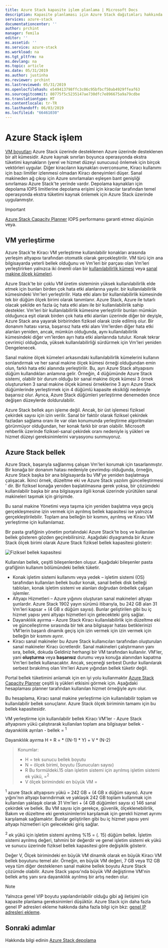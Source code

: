 ```yaml
---
title: Azure Stack kapasite işlem planlama | Microsoft Docs
description: Kapasite planlaması için Azure Stack dağıtımları hakkında bilgi edinin.
services: azure-stack
documentationcenter: ''
author: prchint
manager: femila
editor: ''
ms.assetid: ''
ms.service: azure-stack
ms.workload: na
ms.tgt_pltfrm: na
ms.devlang: na
ms.topic: article
ms.date: 05/31/2019
ms.author: justinha
ms.reviewer: prchint
ms.lastreviewed: 05/31/2019
ms.openlocfilehash: e549413798ffc3c06c95bfbcf50ab4929ffeaf63
ms.sourcegitcommit: 80775f5c5235147ae730dfc7e896675a9a79cdbe
ms.translationtype: MT
ms.contentlocale: tr-TR
ms.lasthandoff: 06/03/2019
ms.locfileid: "66461030"
---
```

# <a name="azure-stack-compute"></a>Azure Stack işlem

[VM boyutları](https://docs.microsoft.com/azure-stack/user/azure-stack-vm-sizes) Azure Stack üzerinde desteklenen Azure üzerinde desteklenen bir alt kümesidir. Azure kaynak sınırları boyunca operasyonda ekstra tüketimi kaynakların (yerel ve hizmet düzeyi sunucusu) önlemek için birçok vektörleri uygular. Diğer kiracıların kaynakları overconsume, Kiracı kullanımı için bazı limitler izlenmesi olmadan Kiracı deneyimleri düşer. Sanal makineden ağ çıkışı için Azure sınırlamaları eşleşen bant genişliği sınırlaması Azure Stack'te yerinde vardır. Depolama kaynakları için depolama IOPS limitlerine depolama erişimi için kiracılar tarafından temel operasyonda ekstra tüketimi kaynak önlemek için Azure Stack üzerinde uygulanmıştır.

>[!IMPORTANT]
>[Azure Stack Capacity Planner](https://aka.ms/azstackcapacityplanner) IOPS performansı garanti etmez düşünün veya.

## <a name="vm-placement"></a>VM yerleştirme

Azure Stack'te Kiracı VM yerleştirme kullanılabilir konakları arasında yerleşim altyapısı tarafından otomatik olarak gerçekleştirilir. VM türü için ana bilgisayarda yeterli bellek olduğunu ve Vm'leri bir parçası olan Vm'leri yerleştirirken yalnızca iki önemli olan bir [kullanılabilirlik kümesi](https://docs.microsoft.com/azure/virtual-machines/windows/manage-availability) veya [sanal makine ölçek kümeleri](https://docs.microsoft.com/azure/virtual-machine-scale-sets/overview).  

Azure Stack'te bir çoklu VM üretim sisteminin yüksek kullanılabilirlik elde etmek için bunları birden çok hata etki alanlarına yayılır. bir kullanılabilirlik kümesindeki Vm'leri yerleştirilir. Hata etki alanı bir kullanılabilirlik kümesinde tek bir düğüm ölçek birimi olarak tanımlanır. Azure Stack, Azure ile tutarlı olacak şekilde en fazla üç hata etki alanı ile bir kullanılabilirlik sahip destekler. Vm'leri bir kullanılabilirlik kümesine yerleştirilir bunları mümkün olduğunca eşit olarak birden çok hata etki alanları üzerinde diğer bir deyişle, Azure Stack ana yayarak birbirinden fiziksel olarak izole edilmiş olur. Bir donanım hatası varsa, başarısız hata etki alanı Vm'lerden diğer hata etki alanları yeniden, ancak, mümkün olduğunda, aynı kullanılabilirlik kümesindeki diğer vm'lerden ayrı hata etki alanlarında tutulur. Konak tekrar çevrimiçi olduğunda, yüksek kullanılabilirliği sürdürmek için Vm'leri yeniden Dengelenecek.  

Sanal makine ölçek kümeleri arkasındaki kullanılabilirlik kümelerini kullanın sonlandırmak ve her sanal makine ölçek kümesi örneği olduğundan emin olun, farklı hata etki alanında yerleştirilir. Bu, ayrı Azure Stack altyapısını düğüm kullandıkları anlamına gelir. Örneğin, 4 düğümünde Azure Stack sistemi, olabilir bir durum olduğu bir sanal makine ölçek kümesi 3 örnek oluştururken 3 sanal makine ölçek kümesi örneklerine 3 ayrı Azure Stack düğümlerinde yerleştirmek için 4 düğümlü kapasite eksikliği nedeniyle başarısız olur. Ayrıca, Azure Stack düğümleri yerleştirme denemeden önce değişen düzeylerde doldurulabilir. 

Azure Stack bellek aşırı işleme değil. Ancak, bir üst işlemesi fiziksel çekirdek sayısı için izin verilir. Sanal bir faktör olarak fiziksel çekirdek fazladan sağlama oranı ile var olan konumunda yerleştirme algoritmaları görünmüyor olduğundan, her konak farklı bir oran olabilir. Microsoft rehberlik üzerinde fiziksel-sanal çekirdek oranı nedeniyle iş yükleri ve hizmet düzeyi gereksinimlerini varyasyonu sunmuyoruz. 

## <a name="azure-stack-memory"></a>Azure Stack bellek 

Azure Stack, başarıyla sağlanmış çalışan Vm'leri korumak için tasarlanmıştır. Bir konağa bir donanım hatası nedeniyle çevrimdışı olduğunda, örneğin, Azure Stack başka bir ana bilgisayarda bu VM'ye yeniden başlatmaya çalışacak. İkinci örnek, düzeltme eki ve Azure Stack yazılım güncelleştirmesi ' dir. Bir fiziksel konağa yeniden başlatılmasına gerek yoksa, bir çözümdeki kullanılabilir başka bir ana bilgisayara ilgili konak üzerinde yürütülen sanal makineleri taşımak için girişimde.   

Bu sanal makine Yönetimi veya taşıma için yeniden başlatma veya geçiş gerçekleşmesine izin vermek için ayrılmış bellek kapasitesi ise yalnızca gerçekleştirilebilir. Toplam ana belleğin bir kısmını, ayrılmış ve Kiracı VM yerleştirme için kullanılamaz. 

Bir pasta grafiğinin yönetim portalındaki Azure Stack'te boş ve kullanılan bellek gösteren gözden geçirebilirsiniz. Aşağıdaki diyagramda bir Azure Stack ölçek birimi olarak Azure Stack fiziksel bellek kapasitesi gösterir:

![Fiziksel bellek kapasitesi](media/azure-stack-capacity-planning/physical-memory-capacity.png)

Kullanılan bellek, çeşitli bileşenlerden oluşur. Aşağıdaki bileşenler pasta grafiğinin kullanım bölümündeki bellek tüketir.  

- Konak işletim sistemi kullanımı veya yedek – işletim sistemi (OS) tarafından kullanılan bellek budur konak, sanal bellek disk belleği tabloları, konak işletim sistemi ve alanları doğrudan önbellek çalışan işlemler. 
- Altyapı Hizmetleri – Azure yığınını oluşturan sanal makineleri altyapı şunlardır. Azure Stack 1902 yayın sürümü itibarıyla, bu 242 GB alan 31 Vm'leri kapsar + (4 GB x düğüm sayısı). Bunlar geliştirilen gibi bu iç hizmet yapısı yeni altyapı hizmetleri için gelecekteki giriş sağlar.
- Dayanıklılık ayırma – Azure Stack Kiracı kullanılabilirlik için düzeltme eki ve güncelleştirme sırasında bir tek ana bilgisayar hatası betiklerinizi VM'lerin başarılı dinamik geçiş için izin vermek için izin vermek için belleğin bir kısmını ayırır. 
- Kiracı sanal makineler bu Azure Stack kullanıcıları tarafından oluşturulan sanal makineler Kiracı ücretlerdir. Sanal makineleri çalıştırmanın yanı sıra, bellek, dokuda Geldiniz herhangi bir VM tarafından kullanılır. VM'ler, yani **oluşturma** veya **başarısız** durumu veya konuğa alanından kapatma Vm'leri bellek kullanacaktır. Ancak, seçeneği serbest Durdur kullanılarak serbest bırakılmış olan Vm'leri Azure yığından bellek tüketir değil. 

Portal bellek tüketimini anlamak için en iyi yolu kullanmaktır [Azure Stack Capacity Planner](https://aka.ms/azstackcapacityplanner) çeşitli iş yükleri etkisini görmek için. Aşağıdaki hesaplaması planner tarafından kullanılan hizmet örneğiyle aynı olur.

Bu hesaplama, Kiracı sanal makine yerleştirme için kullanılabilir toplam ve kullanılabilir bellek sonuçlanır. Azure Stack ölçek biriminin tamamı için bu bellek kapasitesidir. 


  VM yerleştirme için kullanılabilir bellek Kiracı VM'ler - Azure Stack altyapısını yükü çalıştırarak kullanılan toplam ana bilgisayar bellek - dayanıklılık ayrılan - bellek = <sup>1</sup>

  Dayanıklılık ayırma H + R = * ((N-1) * Y) + V * (N-2)

> Konumlar:
> - H = tek sunucu bellek boyutu
> - N = ölçek birimi, boyutu (Sunucuları sayısı)
> - R Bu formüldeki.15 olan işletim sistemi için ayrılmış işletim sistemi ek yükü, =<sup>2</sup>
> - V ölçek birimindeki en büyük VM =

  <sup>1</sup> azure Stack altyapısını yükü = 242 GB + (4 GB x düğüm sayısı). Azure yığını'nın altyapı barındırmak ve yaklaşık 242 GB toplam kullanmak için kullanılan yaklaşık olarak 31 Vm'leri + (4 GB düğümleri sayısı x) 146 sanal çekirdek ve bellek. Bu VM sayısı için gerekçe, güvenlik, ölçeklenebilirlik, Bakım ve düzeltme eki gereksinimlerini karşılamak için gerekli hizmet ayrımı karşılamak sağlamaktır. Bunlar geliştirilen gibi bu iç hizmet yapısı yeni altyapı hizmetleri için gelecekteki giriş sağlar. 

  <sup>2</sup> ek yükü için işletim sistemi ayrılmış %15 = (. 15) düğüm bellek. İşletim sistemi ayrılmış değeri, tahmini bir değerdir ve genel işletim sistemi ek yükü ve sunucu üzerinde fiziksel bellek kapasitesi göre değişiklik gösterir.


Değer V, Ölçek birimindeki en büyük VM dinamik olarak en büyük Kiracı VM bellek boyutunu temel alır. Örneğin, en büyük VM değeri, 7 GB veya 112 GB veya tüm diğer desteklenen sanal makine bellek boyutu Azure Stack çözümde olabilir. Azure Stack yapısı'nda büyük VM değiştirme VM'nin bellek artış yanı sıra dayanıklılık ayrılmış bir artış neden olur. 

> [!NOTE]
> Yalnızca genel VIP boyutu yapılandırılabilir olduğu gibi ağ iletişimi için kapasite planlama gereksinimleri düşüktür. Azure Stack için daha fazla genel IP adresleri ekleme hakkında daha fazla bilgi için bkz: [genel IP adresleri ekleme](azure-stack-add-ips.md).

## <a name="next-steps"></a>Sonraki adımlar
Hakkında bilgi edinin [Azure Stack depolama](azure-stack-capacity-planning-storage.md)